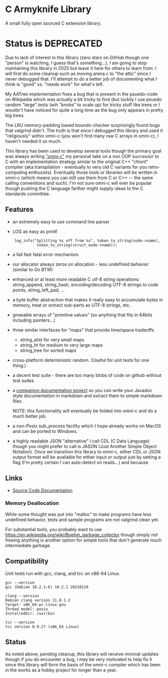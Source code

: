 # C Armyknife Library

A small fully open sourced C extension library.

# Status is DEPRECATED

Due to lack of interest in this library (zero stars on GitHub though
one "person" is watching, I guess that's something...), I am going to
stop maintaining this library in 2025 but leave it here for others to
learn from. I will first do some cleanup such as moving arena.c to
"the attic" since I never debugged that. I'll attempt to do a better
job of documenting what I think is "good" vs. "needs work" for what's
left.

My AATree implementation fixes a bug that is present in the
psuedo-code on Wikipedia which was actually a bit tricky to find (but
luckily I use psuedo random "large" tests (wih "knobs" to scale up)
for tricky stuff like trees or I wouldn't have noticed for quite a
long time as the bug only appears in pretty big trees.

The LRU memory-padding based bounds-checker surprisingly found bugs
that valgrind didn't. The truth is that once I debugged this library
and used it "religiously" within omni-c (you won't find many raw C
arrays in omni-c), I haven't needed it so much.

This library has been used to develop several tools though the primary
goal was always writing
["omni-c"](https://github.com/jasonaaronwilson/omni-c) my personal
take on a non OOP successor to C with an implementation strategy
similar to the original C++ "cfront" compiler (aka transpilation -
eventually to very old C variants for you retro-computing
enthusists). Eventually those tools or libraries will be written in
omni-c (which means you can still use them from C or C++ -- the same
calling conventions and such). I'm not sure omni-c will ever be
popular though pushing the C language farther might supply ideas to
the C standards committee.

## Features

* an extremely easy to use command line parser

* LOG as easy as printf.

```
    log_info("Splitting %s off from %s", token_to_string(node->name),
              token_to_string(struct_node->name));
```

* a fail fast fatal error mechanism.

* our allocator always zeros on allocation - less undefined behavior
  (similar to Go BTW)

* enhanced or at least more readable C utf-8 string operations:
  string_append, string_hash, encoding/decoding UTF-8 strings to code
  points, string_left_pad, ...

* a byte buffer abstraction that makes it really easy to accumulate
  bytes in memory, treat or extract sub-parts as UTF-8 strings, etc.

* growable arrays of "primitive values" (so anything that fits in
  64bits including pointers...)

* three similar interfaces for "maps" that provide time/space
  tradeoffs
  * string_alist for very small maps
  * string_ht for medium to very large maps
  * string_tree for sorted maps

* cross-platform *deterministic* random. (Useful for unit tests for
  one thing.)

* a decent test suite - there are too many blobs of code on github
  without test suites

* a [companion documentation
  project](https://github.com/jasonaaronwilson/c-javadoc-extractor)
  so you can write your Javadoc style documentation in markdown and
  extract them to simple markdown files.

  NOTE: this functionality will eventually be folded into omni-c and
  do a much better job.

* a non-Posix sub_process facility which I hope already works on MacOS
  and can be ported to Windows.

* a highly readable JSON "alternative" I call CDL (C Data Language)
  though you might prefer to call is JASON (Just Another Simple Object
  Notation). Once we transition this library to omni-c, either CDL or
  JSON output format will be available for either input or output just
  by setting a flag (I'm pretty certain I can auto-detect on reads...)
  and because 

## Links

* [Source Code Documentation](src-doc/README.md)

### Memory Deallocation

While some thought was put into "malloc" to make programs have less
undefined behavior, tests and sample programs are not valgrind clean
yet.

For substantial tools, you probably want to use
https://en.wikipedia.org/wiki/Boehm_garbage_collector though simply
not freeing anything is another option for simple tools that don't
generate much intermediate garbage.

## Compatibility

Unit tests run with gcc, clang, and tcc on x86-64 Linux.

```
gcc --version
gcc (Debian 10.2.1-6) 10.2.1 20210110

clang --version
Debian clang version 11.0.1-2
Target: x86_64-pc-linux-gnu
Thread model: posix
InstalledDir: /usr/bin

tcc --version
tcc version 0.9.27 (x86_64 Linux)
```

## Status

As noted above, pending cleanup, this library will receive minimal
updates though if you do encounter a bug, I may be very motivated to
help fix it since this library will form the basis of the omni-c
compiler which has been in the works as a hobby project for longer
than a year.
